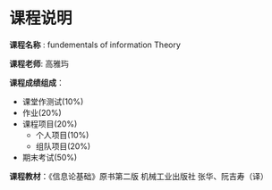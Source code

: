 # 课程说明

**课程名称** : fundementals of information Theory

**课程老师**: 高雅玙

**课程成绩组成**：

- 课堂作测试(10%)
- 作业(20%)
- 课程项目(20%)
  - 个人项目(10%)
  - 组队项目(20%)
- 期末考试(50%)

**课程教材**：《信息论基础》原书第二版 机械工业出版社 张华、阮吉寿（译）